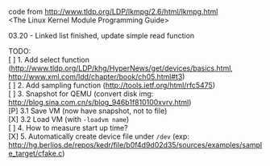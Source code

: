 code from http://www.tldp.org/LDP/lkmpg/2.6/html/lkmpg.html  
\<The Linux Kernel Module Programming Guide\>  

03.20 - Linked list finished, update simple read function  

TODO:  
[ ] 1. Add select function (http://www.tldp.org/LDP/khg/HyperNews/get/devices/basics.html, http://www.xml.com/ldd/chapter/book/ch05.html#t3)  
[ ] 2. Add sampling function (http://tools.ietf.org/html/rfc5475)  
[ ] 3. Snapshot for QEMU (convert disk img: http://blog.sina.com.cn/s/blog_946b1f810100xvrv.html)  
[P] 	3.1 Save VM (now have snapshot, not to file)  
[X] 	3.2 Load VM (with `-loadvm name`)  
[ ] 4. How to measure start up time?  
[X] 5. Automatically create device file under `/dev` (exp: http://hg.berlios.de/repos/kedr/file/b0f4d9d02d35/sources/examples/sample_target/cfake.c)  
